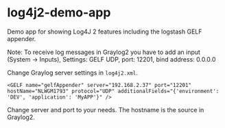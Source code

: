# log4j2-demo-app
Demo app for showing Log4J 2 features including the logstash GELF appender.

Note: To receive log messages in Graylog2 you have to add an input (System -> Inputs),          Settings: GELF UDP, port: 12201, bind address: 0.0.0.0

Change Graylog server settings in `log4j2.xml`. 

    <GELF name="gelfAppender" server="192.168.2.37" port="12201" hostName="NLWGM1793" protocol="UDP" additionalFields="{'environment': 'DEV', 'application': 'MyAPP'}" />

Change server and port to your needs. The hostname is the source in Graylog2.